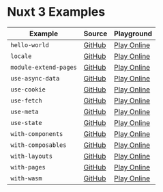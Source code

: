 # Nuxt 3 Examples

| Example | Source | Playground |
|---|---|---|
| `hello-world` | [GitHub](https://github.com/nuxt/framework/tree/main/examples/hello-world) | [Play Online](https://stackblitz.com/github/nuxt/framework/tree/main/examples/hello-world?file=app.vue&command=npm%20run%20dev) |
| `locale` | [GitHub](https://github.com/nuxt/framework/tree/main/examples/locale) | [Play Online](https://stackblitz.com/github/nuxt/framework/tree/main/examples/locale?file=app.vue&command=npm%20run%20dev) |
| `module-extend-pages` | [GitHub](https://github.com/nuxt/framework/tree/main/examples/module-extend-pages) | [Play Online](https://stackblitz.com/github/nuxt/framework/tree/main/examples/module-extend-pages?file=app.vue&command=npm%20run%20dev) |
| `use-async-data` | [GitHub](https://github.com/nuxt/framework/tree/main/examples/use-async-data) | [Play Online](https://stackblitz.com/github/nuxt/framework/tree/main/examples/use-async-data?file=app.vue&command=npm%20run%20dev) |
| `use-cookie` | [GitHub](https://github.com/nuxt/framework/tree/main/examples/use-cookie) | [Play Online](https://stackblitz.com/github/nuxt/framework/tree/main/examples/use-cookie?file=app.vue&command=npm%20run%20dev) |
| `use-fetch` | [GitHub](https://github.com/nuxt/framework/tree/main/examples/use-fetch) | [Play Online](https://stackblitz.com/github/nuxt/framework/tree/main/examples/use-fetch?file=app.vue&command=npm%20run%20dev) |
| `use-meta` | [GitHub](https://github.com/nuxt/framework/tree/main/examples/use-meta) | [Play Online](https://stackblitz.com/github/nuxt/framework/tree/main/examples/use-meta?file=app.vue&command=npm%20run%20dev) |
| `use-state` | [GitHub](https://github.com/nuxt/framework/tree/main/examples/use-state) | [Play Online](https://stackblitz.com/github/nuxt/framework/tree/main/examples/use-state?file=app.vue&command=npm%20run%20dev) |
| `with-components` | [GitHub](https://github.com/nuxt/framework/tree/main/examples/with-components) | [Play Online](https://stackblitz.com/github/nuxt/framework/tree/main/examples/with-components?file=app.vue&command=npm%20run%20dev) |
| `with-composables` | [GitHub](https://github.com/nuxt/framework/tree/main/examples/with-composables) | [Play Online](https://stackblitz.com/github/nuxt/framework/tree/main/examples/with-composables?file=app.vue&command=npm%20run%20dev) |
| `with-layouts` | [GitHub](https://github.com/nuxt/framework/tree/main/examples/with-layouts) | [Play Online](https://stackblitz.com/github/nuxt/framework/tree/main/examples/with-layouts?file=app.vue&command=npm%20run%20dev) |
| `with-pages` | [GitHub](https://github.com/nuxt/framework/tree/main/examples/with-pages) | [Play Online](https://stackblitz.com/github/nuxt/framework/tree/main/examples/with-pages?file=app.vue&command=npm%20run%20dev) |
| `with-wasm` | [GitHub](https://github.com/nuxt/framework/tree/main/examples/with-wasm) | [Play Online](https://stackblitz.com/github/nuxt/framework/tree/main/examples/with-wasm?file=app.vue&command=npm%20run%20dev) |
